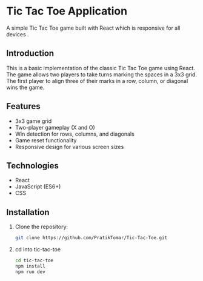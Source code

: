 # Tic Tac Toe Application

A simple Tic Tac Toe game built with React which is responsive for all devices .



## Introduction

This is a basic implementation of the classic Tic Tac Toe game using React. The game allows two players to take turns marking the spaces in a 3x3 grid. The first player to align three of their marks in a row, column, or diagonal wins the game.

## Features

- 3x3 game grid
- Two-player gameplay (X and O)
- Win detection for rows, columns, and diagonals
- Game reset functionality
- Responsive design for various screen sizes

## Technologies

- React
- JavaScript (ES6+)
- CSS

## Installation

1. Clone the repository:

   ```bash
   git clone https://github.com/PratikTomar/Tic-Tac-Toe.git
   ```
 
2. cd into tic-tac-toe 

    ```bash
    cd tic-tac-toe
    npm install
    npm run dev
    ```